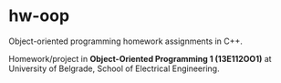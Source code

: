 # hw-oop
Object-oriented programming homework assignments in C++.

Homework/project in **Object-Oriented Programming 1 (13E112OO1)** at University of Belgrade, School of Electrical Engineering.
